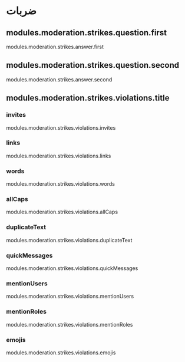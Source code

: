 # ضربات

## modules.moderation.strikes.question.first

modules.moderation.strikes.answer.first

## modules.moderation.strikes.question.second

modules.moderation.strikes.answer.second

## modules.moderation.strikes.violations.title

### invites

modules.moderation.strikes.violations.invites

### links

modules.moderation.strikes.violations.links

### words

modules.moderation.strikes.violations.words

### allCaps

modules.moderation.strikes.violations.allCaps

### duplicateText

modules.moderation.strikes.violations.duplicateText

### quickMessages

modules.moderation.strikes.violations.quickMessages

### mentionUsers

modules.moderation.strikes.violations.mentionUsers

### mentionRoles

modules.moderation.strikes.violations.mentionRoles

### emojis

modules.moderation.strikes.violations.emojis
